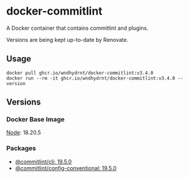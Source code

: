 # docker-commitlint

A Docker container that contains commitlint and plugins.

Versions are being kept up-to-date by Renovate.

## Usage

```shell
docker pull ghcr.io/wndhydrnt/docker-commitlint:v3.4.0
docker run --rm -it ghcr.io/wndhydrnt/docker-commitlint:v3.4.0 --version
```

## Versions

### Docker Base Image

[Node](https://hub.docker.com/_/node): 18.20.5

### Packages

- [@commitlint/cli: 19.5.0](https://www.npmjs.com/package/@commitlint/cli/v/19.5.0)
- [@commitlint/config-conventional: 19.5.0](https://www.npmjs.com/package/@commitlint/config-conventional/v/19.5.0)
